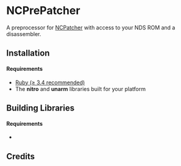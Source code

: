 # NCPrePatcher

A preprocessor for [NCPatcher](https://github.com/TheGameratorT/NCPatcher) with access to your NDS ROM and a disassembler.

## Installation

#### Requirements
- [Ruby (≥ 3.4 recommended)](https://www.ruby-lang.org/en/news/2024/12/25/ruby-3-4-0-released/)
- The **nitro** and **unarm** libraries built for your platform

## Building Libraries

#### Requirements
- 

## Credits
